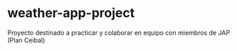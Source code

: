 # weather-app-project
Proyecto destinado a practicar y colaborar en equipo con miembros de JAP (Plan Ceibal)
